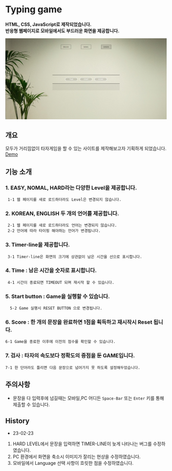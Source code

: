 # Typing game

**HTML, CSS, JavaScript로 제작되었습니다.**  
**반응형 웹페이지로 모바일에서도 부드러운 화면을 제공합니다.**

![mainarea](./main_image.PNG)

## 개요

모두가 거리낌없이 타자게임을 할 수 있는 사이트를 제작해보고자 기획하게 되었습니다.
[Demo](https://jade-hummingbird-16ab9c.netlify.app/)

## 기능 소개

### 1. EASY, NOMAL, HARD라는 다양한 Level을 제공합니다.

     1-1 웹 페이지를 새로 로드하더라도 Level은 변경되지 않습니다.

### 2. KOREAN, ENGLISH 두 개의 언어를 제공합니다.

     2-1 웹 페이지를 새로 로드하더라도 언어는 변경되지 않습니다.
     2-2 언어에 따라 타이핑 해야하는 언어가 변경됩니다.

### 3. Timer-line을 제공합니다.

     3-1 Timer-line은 화면의 크기에 상관없이 남은 시간을 선으로 표시합니다.

### 4. Time : 남은 시간을 숫자로 표시합니다.

     4-1 시간이 종료되면 TIMEOUT 되며 재시작 할 수 있습니다.

### 5. Start button : Game을 실행할 수 있습니다.

      5-2 Game 실행시 RESET BUTTON 으로 변경됩니다.

### 6. Score : 한 개의 문장을 완료하면 1점을 획득하고 재시작시 Reset 됩니다.

    6-1 Game을 종료한 이후에 이전의 점수를 확인할 수 있습니다.

### 7. 검사 : 타자의 속도보다 정확도의 중점을 둔 GAME입니다.

    7-1 한 단어라도 틀리면 다음 문장으로 넘어가지 못 하도록 설정해두었습니다.

## 주의사항

- 문장을 다 입력후에 넘길때는 모바일,PC 어디든 `Space-Bar` 또는 `Enter` 키를 통해 제출할 수 있습니다.

## History
- 23-02-23  
1. HARD LEVEL에서 문장을 입력하면 TIMER-LINE이 늦게 나타나는 버그를 수정하였습니다.
1. PC 환경에서 화면을 축소시 이미지가 잘리는 현상을 수정하였습니다.
1. 모바일에서 Language 선택 사항이 흐릿한 점을 수정하였습니다.
